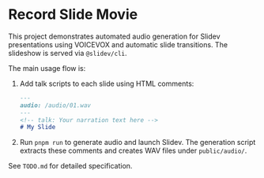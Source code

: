 # Record Slide Movie

This project demonstrates automated audio generation for Slidev presentations using VOICEVOX and automatic slide transitions. The slideshow is served via `@slidev/cli`.

The main usage flow is:

1. Add talk scripts to each slide using HTML comments:
   ```markdown
   ---
   audio: /audio/01.wav
   ---
   <!-- talk: Your narration text here -->
   # My Slide
   ```
2. Run `pnpm run` to generate audio and launch Slidev. The generation script
   extracts these comments and creates WAV files under `public/audio/`.

See `TODO.md` for detailed specification.
